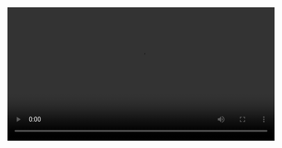 <video width="600" controls>
  <source src="https://github.com/KsymenaPoradzisz/BlackHoles/blob/main/Schwarzschild_vanishing_streamlines.mp4" type="video/mp4">
  Your browser does not support the video tag.
</video>

